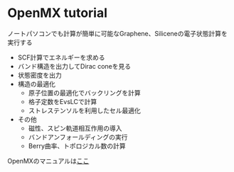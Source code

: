# OpenMX tutorial
ノートパソコンでも計算が簡単に可能なGraphene、Siliceneの電子状態計算を実行する
- SCF計算でエネルギーを求める
- バンド構造を出力してDirac coneを見る
- 状態密度を出力
- 構造の最適化
  - 原子位置の最適化でバックリングを計算
  - 格子定数をEvsLCで計算
  - ストレステンソルを利用したセル最適化
- その他
  - 磁性、スピン軌道相互作用の導入
  - バンドアンフォールディングの実行
  - Berry曲率、トポロジカル数の計算
  
OpenMXのマニュアルは[ここ](http://www.openmx-square.org/openmx_man3.9/index.html)
